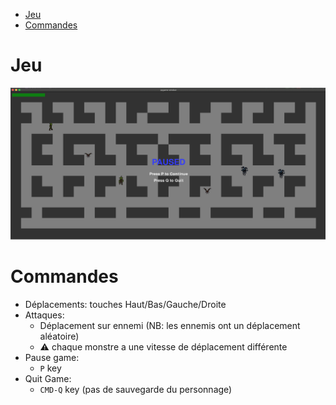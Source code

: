 <!-- TOC -->
* [Jeu](#jeu)
* [Commandes](#commandes)
<!-- TOC -->

# Jeu
![Capture d'écran](gameplay_rpg.png)

# Commandes
- Déplacements: touches Haut/Bas/Gauche/Droite
- Attaques:
  - Déplacement sur ennemi (NB: les ennemis ont un déplacement aléatoire)
  - &#9888; chaque monstre a une vitesse de déplacement différente
- Pause game:
  - `P` key
- Quit Game:
  - `CMD-Q` key (pas de sauvegarde du personnage)
